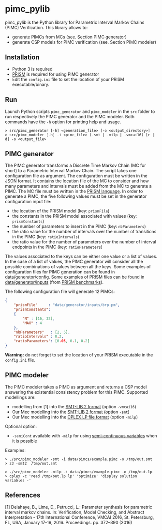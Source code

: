 # pimc_pylib
pimc_pylib is the Python library for Parametric Interval Markov Chains (PIMC) Verification.
This library allows to: 
* generate PIMCs from MCs (see. Section PIMC generator)
* generate CSP models for PIMC verification (see. Section PIMC modeler)

## Installation
- Python 3 is required
- [PRISM](http://www.prismmodelchecker.org) is required for using PIMC generator
- Edit the ```config.ini``` file to set the location of your PRISM executable/binary.

## Run
Launch Python scripts ```pimc_generator``` and ```pimc_modeler``` in the ```src``` folder to run respectively the PIMC generator and the PIMC modeler. Both commands have the ```-h``` option for printing help and usage.
```console
> src/pimc_generator [-h] <generation_file> [-o <output_directory>]
> src/pimc_modeler [-h] -i <pimc_file> (-smt | -milp | -vmcai16) [r | d] -o <output_file> 
```

## PIMC generator
The PIMC generator transforms a Discrete Time Markov Chain (MC for short) to a Parametric Interval Markov Chain. The script takes one configuration file as argument. The configuration must be written in the JSON format. It contains the location file of the MC to consider and how many parameters and intervals must be added from the MC to generate a PIMC. The MC file must be written in the [PRISM language](http://www.prismmodelchecker.org/). In order to generate a PIMC, the five following values must be set in the generator configuration input file:
- the location of the PRISM model (key: ```prismFile```)
- the constants in the PRISM model associated with values (key: ```prismConstants```)
- the number of parameters to insert in the PIMC (key: ```nbParameters```)
- the ratio value for the number of intervals over the number of transitions in the PIMC (key: ```ratioIntervals```)
- the ratio value for the number of parameters over the number of interval endpoints in the PIMC (key: ```ratioParameters```)

The values associated to the keys can be either one value or a list of values. In the case of a list of values, the PIMC generator will consider all the possible combinations of values between all the keys. Some examples of configuration files for PIMC generation can be found in [data/generator/config](https://github.com/anicet-bart/pimc_pylib/tree/master/data/generator/config). Some examples of PRISM files can be found in [data/generator/inputs](https://github.com/anicet-bart/pimc_pylib/tree/master/data/generator/inputs) (from [PRISM benchmarks](http://www.prismmodelchecker.org/benchmarks/models.php#dtmcs)).

The following configuration file will generate 12 PIMCs:
```json
{
	"prismFile"     : "data/generator/inputs/brp.pm",
	"prismConstants": 
	{
		"N" : [16, 32],
		"MAX" : 4
	},
	"nbParameters"   : [2, 5], 
	"ratioIntervals" : 0.2,
	"ratioParameters": [0.05, 0.1, 0.2]
}
```

**Warning:** do not forget to set the location of your PRISM executable in the ```config.ini``` file.

## PIMC modeler
The PIMC modeler takes a PIMC as argument and returns a CSP model answering the existential consistency problem for this PIMC.
Supported modellings are:
* modelling from [1] into the [SMT-LIB 2 format](http://smtlib.cs.uiowa.edu) (option ```-vmcai16```)
* Our Mec modelling into the [SMT-LIB 2 format](http://smtlib.cs.uiowa.edu) (option ```-smt```)
* Our Mec modelling into the [CPLEX LP file format](http://lpsolve.sourceforge.net/5.0/CPLEX-format.htm) (option ```-milp```)

Optional option:
* ```-semiCont``` available with ```-milp``` for using [semi-continuous variables](http://lpsolve.sourceforge.net/5.5/semi-cont.htm) when it is possible

Examples:
```terminal
> ./src/pimc_modeler -smt -i data/pimcs/example.pimc -o /tmp/out.smt
> z3 -smt2  /tmp/out.smt

> ./src/pimc_modeler -milp -i data/pimcs/example.pimc -o /tmp/out.lp
> cplex -c 'read /tmp/out.lp lp' 'optimize' 'display solution variables -'
```

## References
[1] Delahaye, B., Lime, D., Petrucci, L.: Parameter synthesis for parametric interval markov chains. 
In: Verification, Model Checking, and Abstract Interpretation - 17th International Conference, VMCAI 2016, St. Petersburg, FL, USA, January 17-19, 2016. Proceedings. pp. 372–390 (2016)
